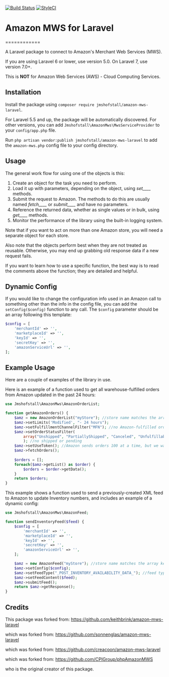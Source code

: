 [![Build Status](https://travis-ci.org/keithbrink/amazon-mws-laravel.svg?branch=master)](https://travis-ci.org/keithbrink/amazon-mws-laravel) [![StyleCI](https://styleci.io/repos/133599197/shield?branch=master)](https://styleci.io/repos/133599197)

# Amazon MWS for Laravel
============

A Laravel package to connect to Amazon's Merchant Web Services (MWS).

If you are using Laravel 6 or lower, use version 5.0. On Laravel 7, use version 7.0+.

This is __NOT__ for Amazon Web Services (AWS) - Cloud Computing Services.

## Installation

Install the package using `composer require jmshofstall/amazon-mws-laravel`.

For Laravel 5.5 and up, the package will be automatically discovered. For other versions, you can add `Jmshofstall\AmazonMws\MwsServiceProvider` to your `config/app.php` file.

Run `php artisan vendor:publish jmshofstall/amazon-mws-laravel` to add the `amazon-mws.php` config file to your config directory.

## Usage

The general work flow for using one of the objects is this:

1. Create an object for the task you need to perform.
2. Load it up with parameters, depending on the object, using *set____* methods.
3. Submit the request to Amazon. The methods to do this are usually named *fetch____* or *submit____* and have no parameters.
4. Reference the returned data, whether as single values or in bulk, using *get____* methods.
5. Monitor the performance of the library using the built-in logging system.

Note that if you want to act on more than one Amazon store, you will need a separate object for each store.

Also note that the objects perform best when they are not treated as reusable. Otherwise, you may end up grabbing old response data if a new request fails.

If you want to learn how to use a specific function, the best way is to read the comments above the function; they are detailed and helpful.

## Dynamic Config

If you would like to change the configuration info used in an Amazon call to something other than the info in the config file, you can add the `setConfig($config)` function to any call. The `$config` parameter should be an array following this template:

```php
$config = [
    'merchantId' => '',
    'marketplaceId' => '',
    'keyId' => '',
    'secretKey' => '',
    'amazonServiceUrl' => '',
];
```

## Example Usage

Here are a couple of examples of the library in use.

Here is an example of a function used to get all warehouse-fulfilled orders from Amazon updated in the past 24 hours:
```php
use Jmshofstall\AmazonMws\AmazonOrderList;

function getAmazonOrders() {
    $amz = new AmazonOrderList("myStore"); //store name matches the array key in the config file
    $amz->setLimits('Modified', "- 24 hours");
    $amz->setFulfillmentChannelFilter("MFN"); //no Amazon-fulfilled orders
    $amz->setOrderStatusFilter(
        array("Unshipped", "PartiallyShipped", "Canceled", "Unfulfillable")
        ); //no shipped or pending
    $amz->setUseToken(); //Amazon sends orders 100 at a time, but we want them all
    $amz->fetchOrders();
    
    $orders = [];
    foreach($amz->getList() as $order) {
        $orders = $order->getData();
    }
    return $orders;
}
```
This example shows a function used to send a previously-created XML feed to Amazon to update Inventory numbers, and includes an example of a dynamic config:
```php
use Jmshofstall\AmazonMws\AmazonFeed;

function sendInventoryFeed($feed) {
    $config = [
        'merchantId' => '',
        'marketplaceId' => '',
        'keyId' => '',
        'secretKey' => '',
        'amazonServiceUrl' => '',
    ];

    $amz = new AmazonFeed("myStore"); //store name matches the array key in the config file
    $amz->setConfig($config);
    $amz->setFeedType("_POST_INVENTORY_AVAILABILITY_DATA_"); //feed types listed in documentation
    $amz->setFeedContent($feed);
    $amz->submitFeed();
    return $amz->getResponse();
}
```

## Credits
This package was forked from:
https://github.com/keithbrink/amazon-mws-laravel

which was forked from:
https://github.com/sonnenglas/amazon-mws-laravel

which was forked from:
https://github.com/creacoon/amazon-mws-laravel

which was forked from:
https://github.com/CPIGroup/phpAmazonMWS

who is the original creator of this package.
